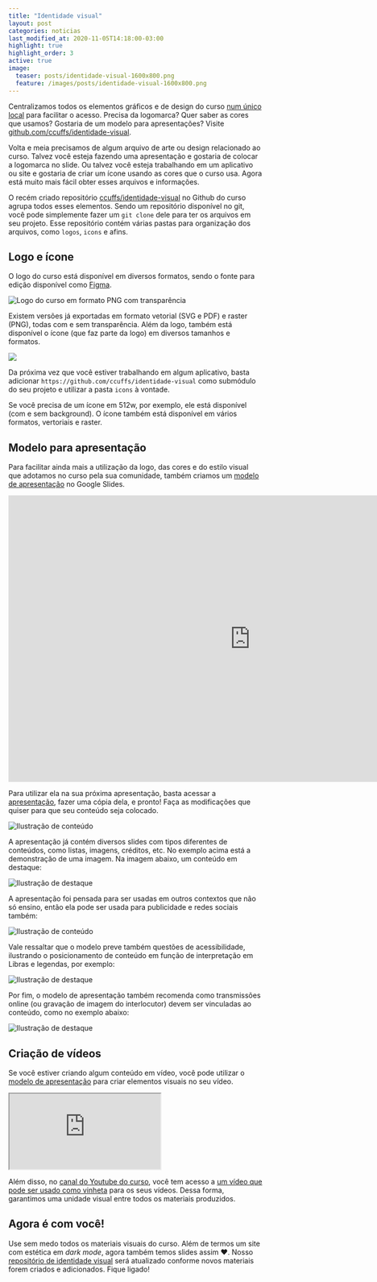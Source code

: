 ```yaml
---
title: "Identidade visual"
layout: post
categories: noticias
last_modified_at: 2020-11-05T14:18:00-03:00
highlight: true
highlight_order: 3
active: true
image:
  teaser: posts/identidade-visual-1600x800.png
  feature: /images/posts/identidade-visual-1600x800.png
---
```


Centralizamos todos os elementos gráficos e de design do curso [num único local](https://github.com/ccuffs/identidade-visual) para facilitar o acesso. Precisa da logomarca? Quer saber as cores que usamos? Gostaria de um modelo para apresentações? Visite [github.com/ccuffs/identidade-visual](https://github.com/ccuffs/identidade-visual).

Volta e meia precisamos de algum arquivo de arte ou design relacionado ao curso. Talvez você esteja fazendo uma apresentação e gostaria de colocar a logomarca no slide. Ou talvez você esteja trabalhando em um aplicativo ou site e gostaria de criar um ícone usando as cores que o curso usa. Agora está muito mais fácil obter esses arquivos e informações.

O recém criado repositório [ccuffs/identidade-visual](https://github.com/ccuffs/identidade-visual) no Github do curso agrupa todos esses elementos. Sendo um repositório disponível no git, você pode simplemente fazer um `git clone` dele para ter os arquivos em seu projeto. Esse repositório contém várias pastas para organização dos arquivos, como `logos`, `icons` e afins.

## Logo e ícone

O logo do curso está disponível em diversos formatos, sendo o fonte para edição disponível como [Figma](https://www.figma.com).

![Logo do curso em formato PNG com transparência](https://raw.githubusercontent.com/ccuffs/identidade-visual/master/logos/bg-transparent/cc-logo-bg-transparent.png)

Existem versões já exportadas em formato vetorial (SVG e PDF) e raster (PNG), todas com e sem transparência. Além da logo, também está disponível o ícone (que faz parte da logo) em diversos tamanhos e formatos.

<img src="https://raw.githubusercontent.com/ccuffs/identidade-visual/master/icons/bg-transparent/cc-logo-icon-bg-transparent%40512w.png" />


Da próxima vez que você estiver trabalhando em algum aplicativo, basta adicionar `https://github.com/ccuffs/identidade-visual` como submódulo do seu projeto e utilizar a pasta `icons` à vontade.

Se você precisa de um ícone em 512w, por exemplo, ele está disponível (com e sem background). O ícone também está disponível em vários formatos, vertoriais e raster.

## Modelo para apresentação

Para facilitar ainda mais a utilização da logo, das cores e do estilo visual que adotamos no curso pela sua comunidade, também criamos um [modelo de apresentação](https://docs.google.com/presentation/d/1hcm9D1rZvJRiZRBzfg0NKPOTf1lDGiAm4-drVXMQ4wQ/edit?usp=sharing) no Google Slides.

  <iframe src="https://docs.google.com/presentation/d/e/2PACX-1vS7dw2qQwM3XPi5VjA5vQ_5XCATq6-aLUNmVd1yeTV2A6Y58fHHRxEwkm8150h-hGST4Xt9v5eKie72/embed?start=true&loop=true&delayms=10000" frameborder="0" width="960" height="569" allowfullscreen="true" mozallowfullscreen="true" webkitallowfullscreen="true" class="mb-4 mt-4"></iframe>

Para utilizar ela na sua próxima apresentação, basta acessar a [apresentação](https://docs.google.com/presentation/d/1hcm9D1rZvJRiZRBzfg0NKPOTf1lDGiAm4-drVXMQ4wQ/edit?usp=sharing), fazer uma cópia dela, e pronto! Faça as modificações que quiser para que seu conteúdo seja colocado.

![Ilustração de conteúdo](/images/posts/ccuffs-template-apresentacao-imagem.jpg)

A apresentação já contém diversos slides com tipos diferentes de conteúdos, como listas, imagens, créditos, etc. No exemplo acima está a demonstração de uma imagem. Na imagem abaixo, um conteúdo em destaque:

![Ilustração de destaque](/images/posts/ccuffs-template-apresentacao-destaque.jpg)

A apresentação foi pensada para ser usadas em outros contextos que não só ensino, então ela pode ser usada para publicidade e redes sociais também:

![Ilustração de conteúdo](/images/posts/ccuffs-template-apresentacao-conteudo.jpg)

 Vale ressaltar que o modelo preve também questões de acessibilidade, ilustrando o posicionamento de conteúdo em função de interpretação em Libras e legendas, por exemplo:

![Ilustração de destaque](/images/posts/ccuffs-template-apresentacao-a12e.jpg)

Por fim, o modelo de apresentação também recomenda como transmissões online (ou gravação de imagem do interlocutor) devem ser vinculadas ao conteúdo, como no exemplo abaixo:

![Ilustração de destaque](/images/posts/ccuffs-template-apresentacao-online.jpg)


## Criação de vídeos

Se você estiver criando algum conteúdo em vídeo, você pode utilizar o [modelo de apresentação](https://docs.google.com/presentation/d/1hcm9D1rZvJRiZRBzfg0NKPOTf1lDGiAm4-drVXMQ4wQ/edit?usp=sharing) para criar elementos visuais no seu vídeo.

<div class="embed-responsive embed-responsive-16by9 mb-4">
  <iframe src="https://www.youtube.com/embed/FAStcyhR6_w" class="embed-responsive-item" allowfullscreen allow="accelerometer; autoplay; clipboard-write; encrypted-media; gyroscope; picture-in-picture"></iframe>
</div>

Além disso, no [canal do Youtube do curso](http://uffs.cc/youtube), você tem acesso a [um vídeo que pode ser usado como vinheta](https://www.youtube.com/watch?v=FAStcyhR6_w&ab_channel=Ci%C3%AAnciadaComputa%C3%A7%C3%A3oUFFSChapec%C3%B3) para os seus vídeos. Dessa forma, garantimos uma unidade visual entre todos os materiais produzidos.

## Agora é com você!

Use sem medo todos os materiais visuais do curso. Além de termos um site com estética em _dark mode_, agora também temos slides assim ❤. Nosso [repositório de identidade visual](https://github.com/ccuffs/identidade-visual) será atualizado conforme novos materiais forem criados e adicionados. Fique ligado!